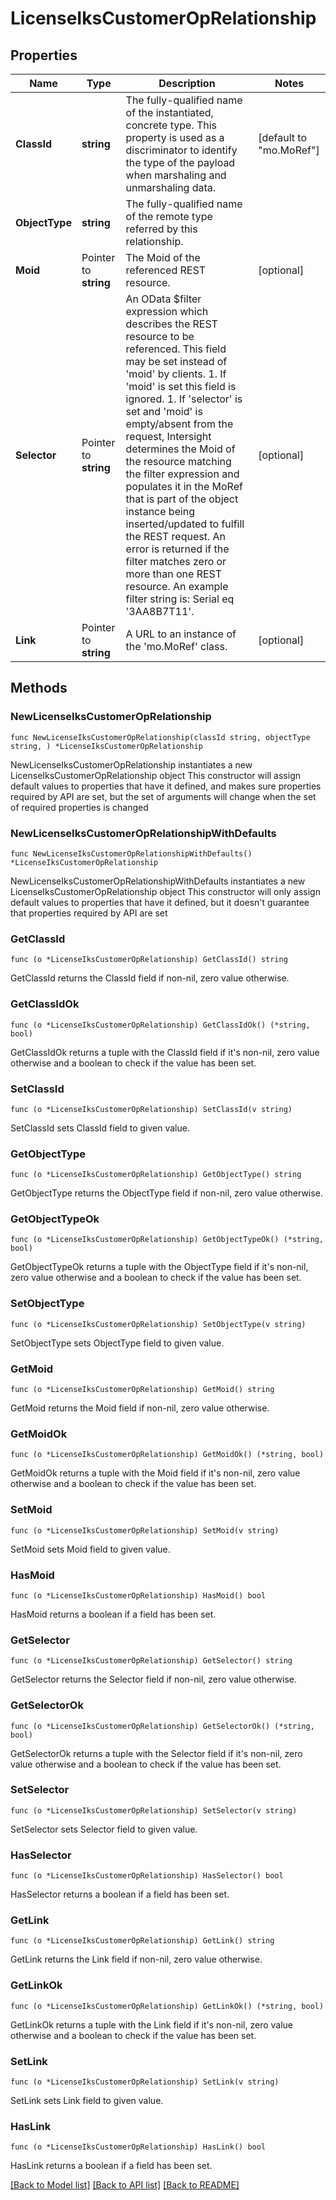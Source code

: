# LicenseIksCustomerOpRelationship

## Properties

Name | Type | Description | Notes
------------ | ------------- | ------------- | -------------
**ClassId** | **string** | The fully-qualified name of the instantiated, concrete type. This property is used as a discriminator to identify the type of the payload when marshaling and unmarshaling data. | [default to "mo.MoRef"]
**ObjectType** | **string** | The fully-qualified name of the remote type referred by this relationship. | 
**Moid** | Pointer to **string** | The Moid of the referenced REST resource. | [optional] 
**Selector** | Pointer to **string** | An OData $filter expression which describes the REST resource to be referenced. This field may be set instead of &#39;moid&#39; by clients. 1. If &#39;moid&#39; is set this field is ignored. 1. If &#39;selector&#39; is set and &#39;moid&#39; is empty/absent from the request, Intersight determines the Moid of the resource matching the filter expression and populates it in the MoRef that is part of the object instance being inserted/updated to fulfill the REST request. An error is returned if the filter matches zero or more than one REST resource. An example filter string is: Serial eq &#39;3AA8B7T11&#39;. | [optional] 
**Link** | Pointer to **string** | A URL to an instance of the &#39;mo.MoRef&#39; class. | [optional] 

## Methods

### NewLicenseIksCustomerOpRelationship

`func NewLicenseIksCustomerOpRelationship(classId string, objectType string, ) *LicenseIksCustomerOpRelationship`

NewLicenseIksCustomerOpRelationship instantiates a new LicenseIksCustomerOpRelationship object
This constructor will assign default values to properties that have it defined,
and makes sure properties required by API are set, but the set of arguments
will change when the set of required properties is changed

### NewLicenseIksCustomerOpRelationshipWithDefaults

`func NewLicenseIksCustomerOpRelationshipWithDefaults() *LicenseIksCustomerOpRelationship`

NewLicenseIksCustomerOpRelationshipWithDefaults instantiates a new LicenseIksCustomerOpRelationship object
This constructor will only assign default values to properties that have it defined,
but it doesn't guarantee that properties required by API are set

### GetClassId

`func (o *LicenseIksCustomerOpRelationship) GetClassId() string`

GetClassId returns the ClassId field if non-nil, zero value otherwise.

### GetClassIdOk

`func (o *LicenseIksCustomerOpRelationship) GetClassIdOk() (*string, bool)`

GetClassIdOk returns a tuple with the ClassId field if it's non-nil, zero value otherwise
and a boolean to check if the value has been set.

### SetClassId

`func (o *LicenseIksCustomerOpRelationship) SetClassId(v string)`

SetClassId sets ClassId field to given value.


### GetObjectType

`func (o *LicenseIksCustomerOpRelationship) GetObjectType() string`

GetObjectType returns the ObjectType field if non-nil, zero value otherwise.

### GetObjectTypeOk

`func (o *LicenseIksCustomerOpRelationship) GetObjectTypeOk() (*string, bool)`

GetObjectTypeOk returns a tuple with the ObjectType field if it's non-nil, zero value otherwise
and a boolean to check if the value has been set.

### SetObjectType

`func (o *LicenseIksCustomerOpRelationship) SetObjectType(v string)`

SetObjectType sets ObjectType field to given value.


### GetMoid

`func (o *LicenseIksCustomerOpRelationship) GetMoid() string`

GetMoid returns the Moid field if non-nil, zero value otherwise.

### GetMoidOk

`func (o *LicenseIksCustomerOpRelationship) GetMoidOk() (*string, bool)`

GetMoidOk returns a tuple with the Moid field if it's non-nil, zero value otherwise
and a boolean to check if the value has been set.

### SetMoid

`func (o *LicenseIksCustomerOpRelationship) SetMoid(v string)`

SetMoid sets Moid field to given value.

### HasMoid

`func (o *LicenseIksCustomerOpRelationship) HasMoid() bool`

HasMoid returns a boolean if a field has been set.

### GetSelector

`func (o *LicenseIksCustomerOpRelationship) GetSelector() string`

GetSelector returns the Selector field if non-nil, zero value otherwise.

### GetSelectorOk

`func (o *LicenseIksCustomerOpRelationship) GetSelectorOk() (*string, bool)`

GetSelectorOk returns a tuple with the Selector field if it's non-nil, zero value otherwise
and a boolean to check if the value has been set.

### SetSelector

`func (o *LicenseIksCustomerOpRelationship) SetSelector(v string)`

SetSelector sets Selector field to given value.

### HasSelector

`func (o *LicenseIksCustomerOpRelationship) HasSelector() bool`

HasSelector returns a boolean if a field has been set.

### GetLink

`func (o *LicenseIksCustomerOpRelationship) GetLink() string`

GetLink returns the Link field if non-nil, zero value otherwise.

### GetLinkOk

`func (o *LicenseIksCustomerOpRelationship) GetLinkOk() (*string, bool)`

GetLinkOk returns a tuple with the Link field if it's non-nil, zero value otherwise
and a boolean to check if the value has been set.

### SetLink

`func (o *LicenseIksCustomerOpRelationship) SetLink(v string)`

SetLink sets Link field to given value.

### HasLink

`func (o *LicenseIksCustomerOpRelationship) HasLink() bool`

HasLink returns a boolean if a field has been set.


[[Back to Model list]](../README.md#documentation-for-models) [[Back to API list]](../README.md#documentation-for-api-endpoints) [[Back to README]](../README.md)


